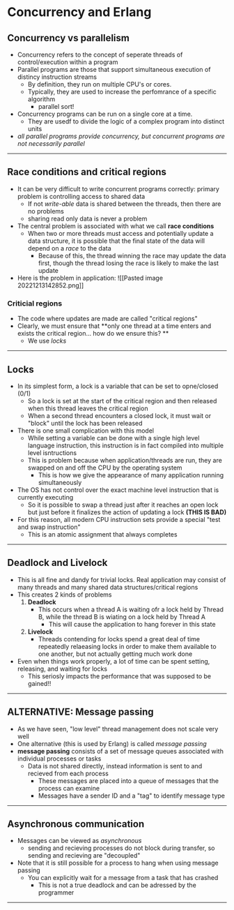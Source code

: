 # Concurrency and Erlang
## Concurrency vs parallelism 
- Concurrency refers to the concept of seperate threads of control/execution within a program 
- Parallel programs are those that support simultaneous execution of distincy instruction streams
	- By definition, they run on multiple CPU's or cores.
	- Typically, they are used to increase the perfomrance of a specific algorithm 
		- parallel sort!
- Concurrency programs can be run on a single core at a time.
	- They are usedf to divide the logic of a complex program into distinct units
- *all parallel programs provide concurrency, but concurrent programs are not necessarily parallel*
---
## Race conditions and critical regions 
- It can be very difficult to write concurrent programs correctly: primary problem is controlling access to shared data
	- If not *write-able* data is shared between the threads, then there are no problems
	- sharing read only data is never a problem
- The central problem is associated with what we call **race conditions**
	- When two or more threads must access and potentially update a data structure, it is possible that the final state of the data will depend on a *race* to the data
		- Because of this, the thread winning the race may update the data first, though the thread losing the race is likely to make the last update
- Here is the problem in application: 
  ![[Pasted image 20221213142852.png]]
### Criticial regions
- The code where updates are made are called "critical regions"
- Clearly, we must ensure that **only one thread at a time enters and exists the critical region... how do we ensure this? **
	- We use *locks*
---
## Locks
- In its simplest form, a lock is a variable that can be set to opne/closed (0/1)
	- So a lock is set at the start of the critical region and then released when this thread leaves the critical region
	- When a second thread encounters a closed lock, it must wait or "block" until the lock has been released
- There is one small complication with this model 
	- While setting a variable can be done with a single high level language instruction, this instruction is in fact compiled into multiple level isntructions 
	- This is problem because when application/threads are run, they are swapped on and off the CPU by the operating system
		- This is how we give the appearance of many application running simultaneously 
- The OS has not control over the exact machine level instruction that is currently executing 
	- So it is possible to swap a thread just after it reaches an open lock but just before it finalizes the action of updating a lock **(THIS IS BAD)**
- For this reason, all modern CPU instruction sets provide a special "test and swap instruction"
	- This is an atomic assignment that always completes
---
## Deadlock and Livelock
- This is all fine and dandy for trivial locks. Real application may consist of many threads and many shared data structures/critical regions
- This creates 2 kinds of problems
	1. **Deadlock**
		- This occurs when a thread A is waiting ofr a lock held by Thread B, while the thread B is wiating on a lock held by Thread A
			- This will cause the application to hang forever in this state
	2. **Livelock**
		- Threads contending for locks spend a great deal of time repeatedly relaeasing locks in order to make them available to one another, but not actually getting much work done
- Even when things work properly, a lot of time can be spent setting, releasing, and waiting for locks
	- This seriosly impacts the performance that was supposed to be gained!! 
---
## ALTERNATIVE: Message passing
- As we have seen, "low level" thread management does not scale very well
- One alternative (this is used by Erlang) is called *message passing*
- **message passing** consists of a set of message queues associated with individual processes or tasks 
	- Data is not shared directly, instead information is sent to and recieved from each process
		- These messages are placed into a queue of messages that the process can examine
		- Messages have a sender ID and a "tag" to identify message type
---
## Asynchronous communication 
- Messages can be viewed as *asynchronous* 
	- sending and recieving processes do not block during transfer, so sending and recieving are "decoupled"
- Note that it is still possible for a process to hang when using message passing
	- You can explicitly wait for a message from a task that has crashed
		- This is not a true deadlock and can be adressed by the programmer
---
